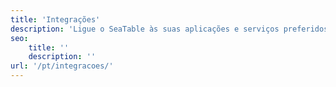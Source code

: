 ```yaml
---
title: 'Integrações'
description: 'Ligue o SeaTable às suas aplicações e serviços preferidos. As integrações ajudam-no a partilhar informação automaticamente entre o SeaTable e outras aplicações.'
seo:
    title: ''
    description: ''
url: '/pt/integracoes/'
---
```

